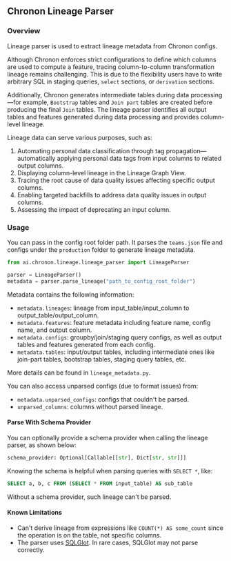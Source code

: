 ## Chronon Lineage Parser

### Overview

Lineage parser is used to extract lineage metadata from Chronon configs.

Although Chronon enforces strict configurations to define which columns are used to compute a feature, tracing column-to-column transformation lineage remains challenging. This is due to the flexibility users have to write arbitrary SQL in staging queries, `select` sections, or `derivation` sections. 

Additionally, Chronon generates intermediate tables during data processing—for example, `Bootstrap` tables and `Join part` tables are created before producing the final `Join` tables.
The lineage parser identifies all output tables and features generated during data processing and provides column-level lineage.

Lineage data can serve various purposes, such as:
1. Automating personal data classification through tag propagation—automatically applying personal data tags from input columns to related output columns.
2. Displaying column-level lineage in the Lineage Graph View.
3. Tracing the root cause of data quality issues affecting specific output columns.
4. Enabling targeted backfills to address data quality issues in output columns.
5. Assessing the impact of deprecating an input column.

### Usage

You can pass in the config root folder path.
It parses the `teams.json` file and configs under the `production` folder to generate lineage metadata.

```python
from ai.chronon.lineage.lineage_parser import LineageParser

parser = LineageParser()
metadata = parser.parse_lineage("path_to_config_root_folder")
```

Metadata contains the following information:
- `metadata.lineages`: lineage from input_table/input_column to output_table/output_column.
- `metadata.features`: feature metadata including feature name, config name, and output column.
- `metadata.configs`: groupby/join/staging query configs, as well as output tables and features generated from each config.
- `metadata.tables`: input/output tables, including intermediate ones like join-part tables, bootstrap tables, staging query tables, etc.

More details can be found in `lineage_metadata.py`.

You can also access unparsed configs (due to format issues) from:
- `metadata.unparsed_configs`: configs that couldn't be parsed.
- `unparsed_columns`: columns without parsed lineage.

#### Parse With Schema Provider

You can optionally provide a schema provider when calling the lineage parser, as shown below:

```python
schema_provider: Optional[Callable[[str], Dict[str, str]]]
```

Knowing the schema is helpful when parsing queries with `SELECT *`, like:

```sql
SELECT a, b, c FROM (SELECT * FROM input_table) AS sub_table
```

Without a schema provider, such lineage can't be parsed.

#### Known Limitations

- Can't derive lineage from expressions like `COUNT(*) AS some_count` since the operation is on the table, not specific columns.
- The parser uses [SQLGlot](https://github.com/tobymao/sqlglot). In rare cases, SQLGlot may not parse correctly.
